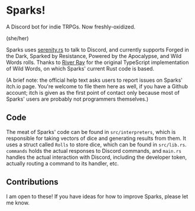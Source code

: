 # Sparks!

A Discord bot for indie TRPGs. Now freshly-oxidized.

(she/her)

Sparks uses [serenity.rs](https://github.com/serenity-rs/) to talk to Discord, and currently supports Forged in the Dark, Sparked by Resistance, Powered by the Apocalypse, and Wild Words rolls. Thanks to [River Ray](https://riverray.itch.io) for the original TypeScript implementation of Wild Words, on which Sparks' current Rust code is based.

(A brief note: the official help text asks users to report issues on Sparks' itch.io page. You're welcome to file them here as well, if you have a Github account; itch is given as the first point of contact only because most of Sparks' users are probably not programmers themselves.)

## Code

The meat of Sparks' code can be found in `src/interpreters`, which is responsible for taking vectors of dice and generating results from them. It uses a struct called `Rolls` to store dice, which can be found in `src/lib.rs`. `commands` holds the actual responses to Discord commands, and `main.rs` handles the actual interaction with Discord, including the developer token, actually routing a command to its handler, etc.

## Contributions

I am open to these! If you have ideas for how to improve Sparks, please let me know.
